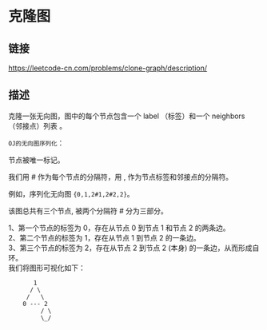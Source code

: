 # 克隆图

## 链接
https://leetcode-cn.com/problems/clone-graph/description/

## 描述

克隆一张无向图，图中的每个节点包含一个 label （标签）和一个 neighbors （邻接点）列表 。  

`OJ的无向图序列化`：

节点被唯一标记。  

我们用 # 作为每个节点的分隔符，用 , 作为节点标签和邻接点的分隔符。  

例如，序列化无向图 `{0,1,2#1,2#2,2}`。  

该图总共有三个节点, 被两个分隔符  # 分为三部分。   

1、第一个节点的标签为 0，存在从节点 0 到节点 1 和节点 2 的两条边。   
2、第二个节点的标签为 1，存在从节点 1 到节点 2 的一条边。  
3、第三个节点的标签为 2，存在从节点 2 到节点 2 (本身) 的一条边，从而形成自环。  
我们将图形可视化如下：
```text
       1
      / \
     /   \
    0 --- 2
         / \
         \_/
```
         